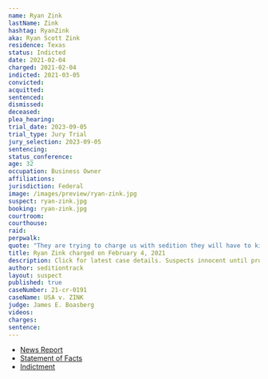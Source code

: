```yaml
---
name: Ryan Zink
lastName: Zink
hashtag: RyanZink
aka: Ryan Scott Zink
residence: Texas
status: Indicted
date: 2021-02-04
charged: 2021-02-04
indicted: 2021-03-05
convicted:
acquitted:
sentenced:
dismissed:
deceased:
plea_hearing:
trial_date: 2023-09-05
trial_type: Jury Trial
jury_selection: 2023-09-05
sentencing:
status_conference:
age: 32
occupation: Business Owner
affiliations:
jurisdiction: Federal
image: /images/preview/ryan-zink.jpg
suspect: ryan-zink.jpg
booking: ryan-zink.jpg
courtroom:
courthouse:
raid:
perpwalk:
quote: "They are trying to charge us with sedition they will have to kill me I'm not coming quietly."
title: Ryan Zink charged on February 4, 2021
description: Click for latest case details. Suspects innocent until proven guilty.
author: seditiontrack
layout: suspect
published: true
caseNumber: 21-cr-0191
caseName: USA v. ZINK
judge: James E. Boasberg
videos:
charges:
sentence:
---
```

- [News Report](https://www.lubbockonline.com/story/news/crime/2021/02/04/lubbock-man-accused-participating-capitol-riots/4399609001/)
- [Statement of Facts](https://www.justice.gov/usao-dc/case-multi-defendant/file/1371576/download)
- [Indictment](https://www.justice.gov/usao-dc/case-multi-defendant/file/1414721/download)

